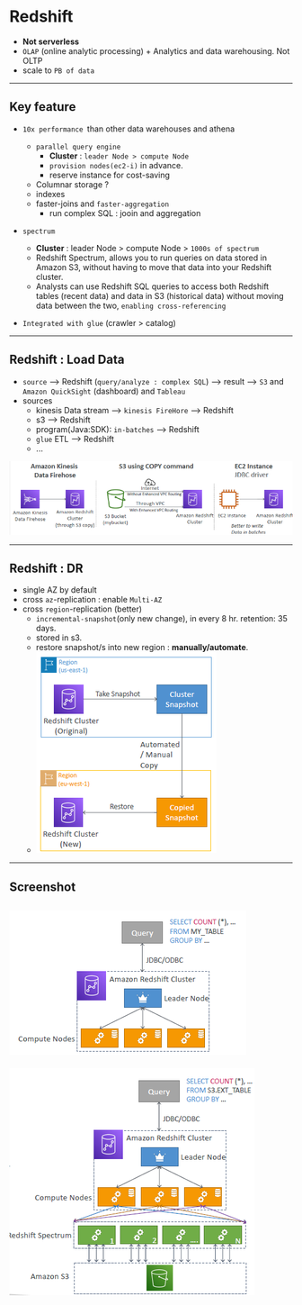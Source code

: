 # Redshift
- **Not serverless**
- `OLAP` (online analytic processing) + Analytics and data warehousing. Not OLTP
- scale to `PB of data`

---
## Key feature
- `10x performance `than other data warehouses and athena
  - `parallel query engine` 
    - **Cluster** : `leader Node > compute Node`
    - `provision nodes(ec2-i)` in advance.
    - reserve instance for cost-saving
  - Columnar storage ? 
  - indexes
  - faster-joins and `faster-aggregation`
    - run complex SQL : jooin and aggregation

- `spectrum`
  - **Cluster** : leader Node > compute Node > `1000s of spectrum`
  - Redshift Spectrum, allows you to run queries on data stored in Amazon S3, without having to move that data into your Redshift cluster.
  - Analysts can use Redshift SQL queries to access both Redshift tables (recent data) and data in S3 (historical data) without moving data between the two, `enabling cross-referencing`
  
- `Integrated with glue` (crawler > catalog)
  
--- 
## Redshift : Load Data
- `source` --> Redshift (`query/analyze : complex SQL`) --> result --> `S3` and `Amazon QuickSight` (dashboard) and `Tableau`
- sources
  - kinesis Data stream --> `kinesis FireHore` --> Redshift
  - s3 --> Redshift
  - program(Java:SDK): `in-batches` --> Redshift
  - `glue` ETL  --> Redshift
  - ...

![img_2.png](../99_img/moreSrv/redshift/img_2.png)

---
## Redshift : DR
- single AZ by default
- cross `az`-replication : enable `Multi-AZ`  
- cross `region`-replication (better)
  - `incremental-snapshot`(only new change), in every 8 hr. retention: 35 days.
  - stored in s3.
  - restore snapshot/s into new region : **manually/automate**.
  - ![img_1.png](../99_img/moreSrv/redshift/img_1.png)

---
## Screenshot

![img.png](../99_img/moreSrv/redshift/img.png)
---
![img_3.png](../99_img/moreSrv/redshift/img_3.png)
